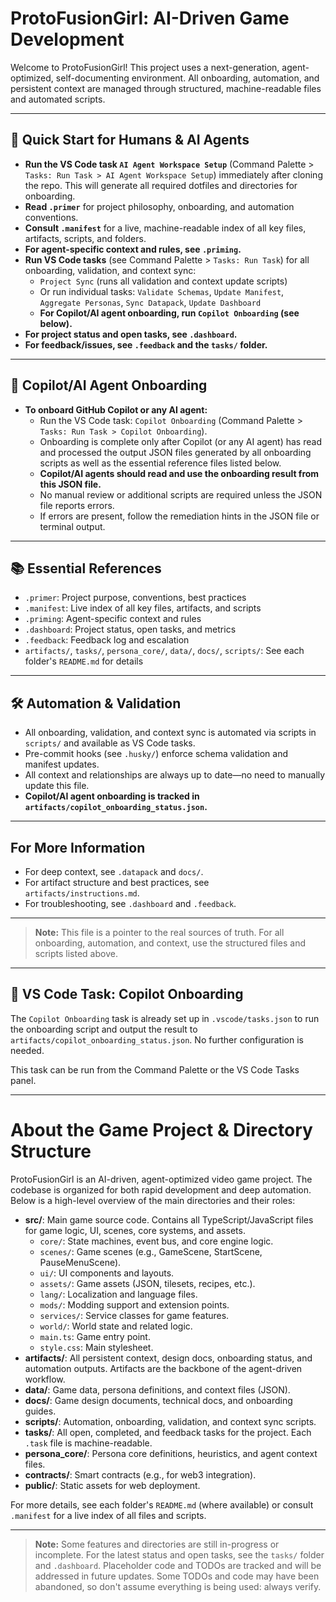 # ProtoFusionGirl: AI-Driven Game Development

Welcome to ProtoFusionGirl! This project uses a next-generation, agent-optimized, self-documenting environment. All onboarding, automation, and persistent context are managed through structured, machine-readable files and automated scripts.

---

## 🚀 Quick Start for Humans & AI Agents

- **Run the VS Code task `AI Agent Workspace Setup`** (Command Palette > `Tasks: Run Task > AI Agent Workspace Setup`) immediately after cloning the repo. This will generate all required dotfiles and directories for onboarding.
- **Read `.primer`** for project philosophy, onboarding, and automation conventions.
- **Consult `.manifest`** for a live, machine-readable index of all key files, artifacts, scripts, and folders.
- **For agent-specific context and rules, see `.priming`.**
- **Run VS Code tasks** (see Command Palette > `Tasks: Run Task`) for all onboarding, validation, and context sync:
  - `Project Sync` (runs all validation and context update scripts)
  - Or run individual tasks: `Validate Schemas`, `Update Manifest`, `Aggregate Personas`, `Sync Datapack`, `Update Dashboard`
  - **For Copilot/AI agent onboarding, run `Copilot Onboarding` (see below).**
- **For project status and open tasks, see `.dashboard`.**
- **For feedback/issues, see `.feedback` and the `tasks/` folder.**

---

## 🤖 Copilot/AI Agent Onboarding

- **To onboard GitHub Copilot or any AI agent:**
  - Run the VS Code task: `Copilot Onboarding` (Command Palette > `Tasks: Run Task > Copilot Onboarding`).
  - Onboarding is complete only after Copilot (or any AI agent) has read and processed the output JSON files generated by all onboarding scripts as well as the essential reference files listed below.
  - **Copilot/AI agents should read and use the onboarding result from this JSON file.**
  - No manual review or additional scripts are required unless the JSON file reports errors.
  - If errors are present, follow the remediation hints in the JSON file or terminal output.

---

## 📚 Essential References
- `.primer`: Project purpose, conventions, best practices
- `.manifest`: Live index of all key files, artifacts, and scripts
- `.priming`: Agent-specific context and rules
- `.dashboard`: Project status, open tasks, and metrics
- `.feedback`: Feedback log and escalation
- `artifacts/`, `tasks/`, `persona_core/`, `data/`, `docs/`, `scripts/`: See each folder's `README.md` for details

---

## 🛠️ Automation & Validation
- All onboarding, validation, and context sync is automated via scripts in `scripts/` and available as VS Code tasks.
- Pre-commit hooks (see `.husky/`) enforce schema validation and manifest updates.
- All context and relationships are always up to date—no need to manually update this file.
- **Copilot/AI agent onboarding is tracked in `artifacts/copilot_onboarding_status.json`.**

---

## For More Information
- For deep context, see `.datapack` and `docs/`.
- For artifact structure and best practices, see `artifacts/instructions.md`.
- For troubleshooting, see `.dashboard` and `.feedback`.

---

> **Note:** This file is a pointer to the real sources of truth. For all onboarding, automation, and context, use the structured files and scripts listed above.

---

## 🧩 VS Code Task: Copilot Onboarding

The `Copilot Onboarding` task is already set up in `.vscode/tasks.json` to run the onboarding script and output the result to `artifacts/copilot_onboarding_status.json`. No further configuration is needed.

This task can be run from the Command Palette or the VS Code Tasks panel.

---

# About the Game Project & Directory Structure

ProtoFusionGirl is an AI-driven, agent-optimized video game project. The codebase is organized for both rapid development and deep automation. Below is a high-level overview of the main directories and their roles:

- **src/**: Main game source code. Contains all TypeScript/JavaScript files for game logic, UI, scenes, core systems, and assets.
  - `core/`: State machines, event bus, and core engine logic.
  - `scenes/`: Game scenes (e.g., GameScene, StartScene, PauseMenuScene).
  - `ui/`: UI components and layouts.
  - `assets/`: Game assets (JSON, tilesets, recipes, etc.).
  - `lang/`: Localization and language files.
  - `mods/`: Modding support and extension points.
  - `services/`: Service classes for game features.
  - `world/`: World state and related logic.
  - `main.ts`: Game entry point.
  - `style.css`: Main stylesheet.
- **artifacts/**: All persistent context, design docs, onboarding status, and automation outputs. Artifacts are the backbone of the agent-driven workflow.
- **data/**: Game data, persona definitions, and context files (JSON).
- **docs/**: Game design documents, technical docs, and onboarding guides.
- **scripts/**: Automation, onboarding, validation, and context sync scripts.
- **tasks/**: All open, completed, and feedback tasks for the project. Each `.task` file is machine-readable.
- **persona_core/**: Persona core definitions, heuristics, and agent context files.
- **contracts/**: Smart contracts (e.g., for web3 integration).
- **public/**: Static assets for web deployment.

For more details, see each folder's `README.md` (where available) or consult `.manifest` for a live index of all files and scripts.

---

> **Note:** Some features and directories are still in-progress or incomplete. For the latest status and open tasks, see the `tasks/` folder and `.dashboard`. Placeholder code and TODOs are tracked and will be addressed in future updates. Some TODOs and code may have been abandoned, so don't assume everything is being used: always verify.
